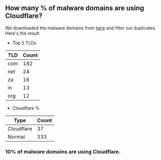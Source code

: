 ## How many % of malware domains are using Cloudflare?


We downloaded the malware domains from [here](https://urlhaus.abuse.ch) and filter out duplicates.
Here's the result.


[//]: # (start replacement)


- Top 5 TLDs

| TLD | Count |
| --- | --- |
| com | 182 |
| net | 24 |
| za | 16 |
| in | 13 |
| org | 12 |


- Cloudflare %

| Type | Count |
| --- | --- |
| Cloudflare | 37 |
| Normal | 333 |


### 10% of malware domains are using Cloudflare.